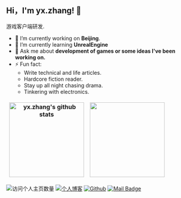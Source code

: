 <style>
td, th {
   border: none!important;
}
</style>


## Hi，I'm yx.zhang! 👋

游戏客户端研发.

- 🔭 I’m currently working on **Beijing**.
- 🌱 I’m currently learning **UnrealEngine**
- 💬 Ask me about  **development of games or some ideas I've been working on.**
- ⚡ Fun fact: 
  - Write technical and life articles.
  - Hardcore fiction reader.
  - Stay up all night chasing drama.
  - Tinkering with electronics.

| <a href="https://github.com/zhangyxXyz"><img align="center" height="200px" src="https://github-readme-stats.vercel.app/api?username=zhangyxXyz&show_icons=true&theme=buefy&hide_border=true" alt="yx.zhang's github stats" /></a> | <a href="https://github.com/zhangyxXyz"><img align="center" height="200px" src="https://github-readme-stats.vercel.app/api/top-langs/?username=zhangyxXyz&layout=compact&theme=buefy&hide_border=true" /></a> |
| ------------------------------------------------------------ | ------------------------------------------------------------ |

![访问个人主页数量](https://komarev.com/ghpvc/?username=zhangyxXyz&color=green)
[![个人博客](https://img.shields.io/badge/-个人博客[onlyzyx.com]-c14438?style=flat-square&logo=B&logoColor=white)](https://onlyzyx.com/)
[![Github](https://img.shields.io/github/followers/zhangyxXyz?label=Github&style=social)](https://github.com/zhangyxXyz)
[![Mail Badge](https://img.shields.io/badge/zhangyx_xyz@163.com-Green?style=flat-square&logo=Gmail&logoColor=white&link=mailto:zhangyx_xyz@163.com)](mailto:zhangyx_xyz@163.com)

<!--<a href="https://github.com/zhangyxXyz"><img align="center" src="https://github-readme-stats.vercel.app/api?username=zhangyxXyz&show_icons=true&include_all_commits=true&theme=buefy&hide_border=true" alt="yx.zhang's github stats" />-->

<!--## GitHub Infos-->
<!--<img src="https://github-profile-trophy.vercel.app/?username=zhangyxXyz&theme=flat&column=7" alt="logo" height="160" align="center" style="margin: auto;" />-->

<!--
**zhangyxXyz/zhangyxXyz** is a ✨ _special_ ✨ repository because its `README.md` (this file) appears on your GitHub profile.

Here are some ideas to get you started:

- 🔭 I’m currently working on ...
- 🌱 I’m currently learning ...
- 👯 I’m looking to collaborate on ...
- 🤔 I’m looking for help with ...
- 💬 Ask me about ...
- 📫 How to reach me: ...
- 😄 Pronouns: ...
- ⚡ Fun fact: ...
-->
